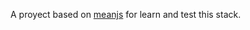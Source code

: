 
A proyect based on <a href="https://github.com/meanjs/mean">meanjs</a> for learn and test this stack.
                                    
 